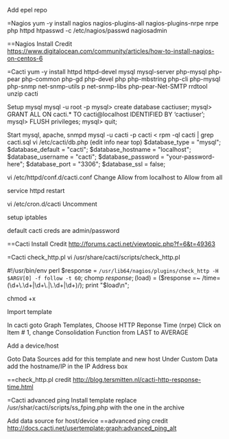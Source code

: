 Add epel repo

=Nagios
yum -y install nagios nagios-plugins-all nagios-plugins-nrpe nrpe php httpd 
htpasswd -c /etc/nagios/passwd nagiosadmin

==Nagios Install Credit
https://www.digitalocean.com/community/articles/how-to-install-nagios-on-centos-6

=Cacti
yum -y install httpd httpd-devel mysql mysql-server php-mysql php-pear php-common php-gd php-devel php php-mbstring php-cli php-mysql php-snmp net-snmp-utils p net-snmp-libs php-pear-Net-SMTP rrdtool unzip cacti

Setup mysql
mysql -u root -p
mysql> create database cactiuser;
mysql> GRANT ALL ON cacti.* TO cacti@localhost IDENTIFIED BY ‘cactiuser’;
mysql> FLUSH privileges;
mysql> quit;

Start mysql, apache, snmpd
mysql -u cacti -p cacti < rpm -ql cacti | grep cacti.sql
vi /etc/cacti/db.php (edit info near top)
$database_type = "mysql";
$database_default = "cacti";
$database_hostname = "localhost";
$database_username = "cacti";
$database_password = "your-password-here";
$database_port = "3306";
$database_ssl = false;

vi /etc/httpd/conf.d/cacti.conf
Change Allow from localhost to Allow from all

service httpd restart

vi /etc/cron.d/cacti
Uncomment

setup iptables

default cacti creds are admin/password

==Cacti Install Credit
http://forums.cacti.net/viewtopic.php?f=6&t=49363

=Cacti check_http.pl
vi /usr/share/cacti/scripts/check_http.pl

#!/usr/bin/env perl
$response = `/usr/lib64/nagios/plugins/check_http -H $ARGV[0] -f follow -t 60`;
chomp $response;
($load) = ($response =~ /time=(\d+\.\d+|\d+\.|\.\d+|\d+)/);
print "$load\n";

chmod +x

Import template 

In cacti goto Graph Templates, Choose HTTP Reponse Time (nrpe)
Click on Item # 1, change Consolidation Function from LAST to AVERAGE

Add a device/host

Goto Data Sources add for this template and new host
Under Custom Data add the hostname/IP in the IP Address box

==check_http.pl credit
http://blog.tersmitten.nl/cacti-http-response-time.html

=Cacti advanced ping
Install template
replace /usr/shar/cacti/scripts/ss_fping.php with the one in the archive

Add data source for host/device
==advanced ping credit
http://docs.cacti.net/usertemplate:graph:advanced_ping_alt
